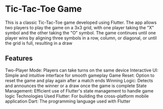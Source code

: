 # Tic-Tac-Toe Game
This is a classic Tic-Tac-Toe game developed using Flutter. The app allows two players to play the game on a 3x3 grid, with one player taking the "X" symbol and the other taking the "O" symbol. The game continues until one player wins by aligning three symbols in a row, column, or diagonal, or until the grid is full, resulting in a draw

## Features
Two-Player Mode: Players can take turns on the same device
Interactive UI: Simple and intuitive interface for smooth gameplay
Game Reset: Option to reset the game and play again after a match ends
Winning Logic: Detects and announces the winner or a draw once the game is complete
State Management: Efficient use of Flutter's state management to handle game logic
Technologies Used
Flutter: For building the cross-platform mobile application
Dart: The programming language used with Flutter

 
 
